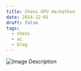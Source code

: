 ```yaml
---
title: Chess GPU Hackathon
date: 2024-12-01
draft: false
tags:
  - chess
  - ai
  - blog
---
```

![Image Description](/attachments/Screenshot%202024-10-09%20at%2010.45.28AM.png)